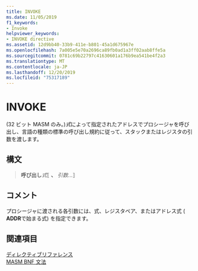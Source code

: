 ```yaml
---
title: INVOKE
ms.date: 11/05/2019
f1_keywords:
- Invoke
helpviewer_keywords:
- INVOKE directive
ms.assetid: 12d9bb40-33b9-411e-b801-45a1d675967e
ms.openlocfilehash: 7a005e5e70a2696ca89fb0ad1a3ff02aab8ffe5a
ms.sourcegitcommit: 0781c69b22797c41630601a176b9ea541be4f2a3
ms.translationtype: MT
ms.contentlocale: ja-JP
ms.lasthandoff: 12/20/2019
ms.locfileid: "75317189"
---
```

# <a name="invoke"></a>INVOKE

(32 ビット MASM のみ。)*式*によって指定されたアドレスでプロシージャを呼び出し、言語の種類の標準の呼び出し規約に従って、スタックまたはレジスタの引数を渡します。     

## <a name="syntax"></a>構文

> **呼び出し***式*⟦ __、__ *引数*...⟧

## <a name="remarks"></a>コメント

プロシージャに渡される各引数には、式、レジスタペア、またはアドレス式 ( **ADDR**で始まる式) を指定できます。

## <a name="see-also"></a>関連項目

[ディレクティブリファレンス](directives-reference.md)\
[MASM BNF 文法](masm-bnf-grammar.md)
